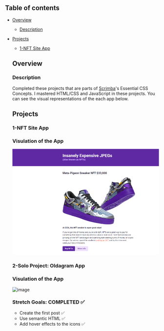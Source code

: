 ## Table of contents

- [Overview](#overview)

  - [Description](#description)
- [Projects](#projects)

  - [1-NFT Site App](#nft-site)

  ## Overview

  ### Description

  Completed these projects that are parts of [Scrimba](https://scrimba.com/learn/frontend/)'s Essential CSS Concepts.  I mastered HTML/CSS and JavaScript in these projects.
  You can see the visual representations of the each app below.

  ## Projects

  ### 1-NFT Site App

  ### Visulation of the App


  ![](./1-NFT-site/nft-site.png)


 
  ### 2-Solo Project: Oldagram App
  ### Visulation of the App 

    ![image](./7-solo-project-oldagram-app/oldagram.png)
    

  ### Stretch Goals: COMPLETED ✅

  - Create the first post ✅
  - Use semantic HTML ✅
  - Add hover effects to the icons ✅
  
  
